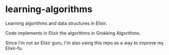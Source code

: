 # learning-algorithms
Learning algorithms and data structures in Elixir.

Code implements in Elixir the algorithms in Grokking Algorithms.

Since I'm not an Elixir guru, I'm also using this repo as a way to improve my Elixir-fu.
